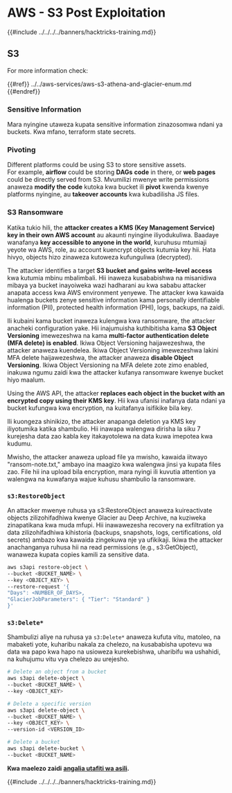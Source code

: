# AWS - S3 Post Exploitation

{{#include ../../../../banners/hacktricks-training.md}}

## S3

For more information check:

{{#ref}}
../../aws-services/aws-s3-athena-and-glacier-enum.md
{{#endref}}

### Sensitive Information

Mara nyingine utaweza kupata sensitive information zinazosomwa ndani ya buckets. Kwa mfano, terraform state secrets.

### Pivoting

Different platforms could be using S3 to store sensitive assets.\
For example, **airflow** could be storing **DAGs** **code** in there, or **web pages** could be directly served from S3. Mvumilizi mwenye write permissions anaweza **modify the code** kutoka kwa bucket ili **pivot** kwenda kwenye platforms nyingine, au **takeover accounts** kwa kubadilisha JS files.

### S3 Ransomware

Katika tukio hili, the **attacker creates a KMS (Key Management Service) key in their own AWS account** au akaunti nyingine iliyodukuliwa. Baadaye wanafanya **key accessible to anyone in the world**, kuruhusu mtumiaji yeyote wa AWS, role, au account kuencrypt objects kutumia key hii. Hata hivyo, objects hizo zinaweza kutoweza kufunguliwa (decrypted).

The attacker identifies a target **S3 bucket and gains write-level access** kwa kutumia mbinu mbalimbali. Hii inaweza kusababishwa na misanidiwa mibaya ya bucket inayoiweka wazi hadharani au kwa sababu attacker anapata access kwa AWS environment yenyewe. The attacker kwa kawaida hualenga buckets zenye sensitive information kama personally identifiable information (PII), protected health information (PHI), logs, backups, na zaidi.

Ili kubaini kama bucket inaweza kulengwa kwa ransomware, the attacker anacheki configuration yake. Hii inajumuisha kuthibitisha kama **S3 Object Versioning** imewezeshwa na kama **multi-factor authentication delete (MFA delete) is enabled**. Ikiwa Object Versioning haijawezeshwa, the attacker anaweza kuendelea. Ikiwa Object Versioning imewezeshwa lakini MFA delete haijawezeshwa, the attacker anaweza **disable Object Versioning**. Ikiwa Object Versioning na MFA delete zote zimo enabled, inakuwa ngumu zaidi kwa the attacker kufanya ransomware kwenye bucket hiyo maalum.

Using the AWS API, the attacker **replaces each object in the bucket with an encrypted copy using their KMS key**. Hii kwa ufanisi inafanya data ndani ya bucket kufungwa kwa encryption, na kuitafanya isifikike bila key.

Ili kuongeza shinikizo, the attacker anapanga deletion ya KMS key iliyotumika katika shambulio. Hii inawapa walengwa dirisha la siku 7 kurejesha data zao kabla key itakayotolewa na data kuwa imepotea kwa kudumu.

Mwisho, the attacker anaweza upload file ya mwisho, kawaida iitwayo "ransom-note.txt," ambayo ina maagizo kwa walengwa jinsi ya kupata files zao. File hii ina upload bila encryption, mara nyingi ili kuvutia attention ya walengwa na kuwafanya wajue kuhusu shambulio la ransomware.

### `s3:RestoreObject`

An attacker mwenye ruhusa ya s3:RestoreObject anaweza kuireactivate objects zilizohifadhiwa kwenye Glacier au Deep Archive, na kuziweka zinapatikana kwa muda mfupi. Hii inawawezesha recovery na exfiltration ya data zilizohifadhiwa kihistoria (backups, snapshots, logs, certifications, old secrets) ambazo kwa kawaida zingekuwa nje ya ufikikaji. Ikiwa the attacker anachanganya ruhusa hii na read permissions (e.g., s3:GetObject), wanaweza kupata copies kamili za sensitive data.
```bash
aws s3api restore-object \
--bucket <BUCKET_NAME> \
--key <OBJECT_KEY> \
--restore-request '{
"Days": <NUMBER_OF_DAYS>,
"GlacierJobParameters": { "Tier": "Standard" }
}'
```
### `s3:Delete*`

Shambulizi aliye na ruhusa ya `s3:Delete*` anaweza kufuta vitu, matoleo, na mabaketi yote, kuharibu nakala za chelezo, na kusababisha upotevu wa data wa papo kwa hapo na usioweza kurekebishwa, uharibifu wa ushahidi, na kuhujumu vitu vya chelezo au urejesho.
```bash
# Delete an object from a bucket
aws s3api delete-object \
--bucket <BUCKET_NAME> \
--key <OBJECT_KEY>

# Delete a specific version
aws s3api delete-object \
--bucket <BUCKET_NAME> \
--key <OBJECT_KEY> \
--version-id <VERSION_ID>

# Delete a bucket
aws s3api delete-bucket \
--bucket <BUCKET_NAME>
```
**Kwa maelezo zaidi** [**angalia utafiti wa asili**](https://rhinosecuritylabs.com/aws/s3-ransomware-part-1-attack-vector/)**.**

{{#include ../../../../banners/hacktricks-training.md}}
